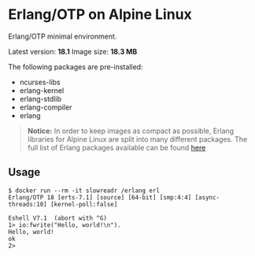 Erlang/OTP on Alpine Linux
=====

Erlang/OTP minimal environment.

Latest version: **18.1**
Image size: **18.3 MB**

The following packages are pre-installed:

- ncurses-libs
- erlang-kernel
- erlang-stdlib
- erlang-compiler
- erlang

> **Notice:** In order to keep images as compact as possible, Erlang libraries for Alpine Linux are split into many different packages. The full list of Erlang packages available can be found [here](https://pkgs.alpinelinux.org/packages?name=erlang%25&repo=all&arch=x86_64&maintainer=all)

## Usage

```
$ docker run --rm -it slowreadr /erlang erl
Erlang/OTP 18 [erts-7.1] [source] [64-bit] [smp:4:4] [async-threads:10] [kernel-poll:false]

Eshell V7.1  (abort with ^G)
1> io:fwrite("Hello, world!\n").
Hello, world!
ok
2>
```
